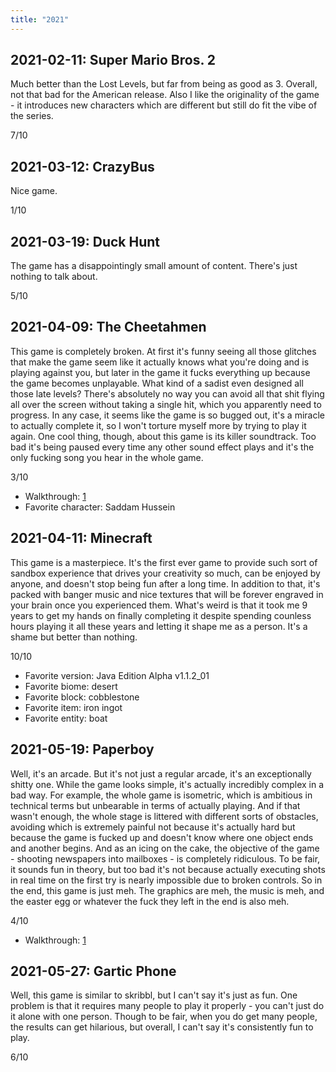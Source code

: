 ```yaml
---
title: "2021"
---
```


## 2021-02-11: Super Mario Bros. 2

Much better than the Lost Levels, but far from being as good as 3.
Overall, not that bad for the American release. Also I like the
originality of the game - it introduces new characters which are
different but still do fit the vibe of the series.

7/10

## 2021-03-12: CrazyBus

Nice game.

1/10

## 2021-03-19: Duck Hunt

The game has a disappointingly small amount of content. There's just
nothing to talk about.

5/10

## 2021-04-09: The Cheetahmen

This game is completely broken. At first it's funny seeing all those
glitches that make the game seem like it actually knows what you're
doing and is playing against you, but later in the game it fucks
everything up because the game becomes unplayable. What kind of a
sadist even designed all those late levels? There's absolutely no way
you can avoid all that shit flying all over the screen without taking
a single hit, which you apparently need to progress. In any case, it
seems like the game is so bugged out, it's a miracle to actually
complete it, so I won't torture myself more by trying to play it
again. One cool thing, though, about this game is its killer
soundtrack. Too bad it's being paused every time any other sound
effect plays and it's the only fucking song you hear in the whole
game.

3/10

* Walkthrough:
  [1](https://www.youtube.com/watch?v=Gkgn79n001k)
* Favorite character: Saddam Hussein

## 2021-04-11: Minecraft

This game is a masterpiece. It's the first ever game to provide such
sort of sandbox experience that drives your creativity so much, can be
enjoyed by anyone, and doesn't stop being fun after a long time. In
addition to that, it's packed with banger music and nice textures that
will be forever engraved in your brain once you experienced them.
What's weird is that it took me 9 years to get my hands on finally
completing it despite spending counless hours playing it all these
years and letting it shape me as a person. It's a shame but better
than nothing.

10/10

* Favorite version: Java Edition Alpha v1.1.2\_01
* Favorite biome: desert
* Favorite block: cobblestone
* Favorite item: iron ingot
* Favorite entity: boat

## 2021-05-19: Paperboy

Well, it's an arcade. But it's not just a regular arcade, it's an
exceptionally shitty one. While the game looks simple, it's actually
incredibly complex in a bad way. For example, the whole game is
isometric, which is ambitious in technical terms but unbearable in
terms of actually playing. And if that wasn't enough, the whole stage
is littered with different sorts of obstacles, avoiding which is
extremely painful not because it's actually hard but because the game
is fucked up and doesn't know where one object ends and another
begins. And as an icing on the cake, the objective of the game -
shooting newspapers into mailboxes - is completely ridiculous. To be
fair, it sounds fun in theory, but too bad it's not because actually
executing shots in real time on the first try is nearly impossible due
to broken controls. So in the end, this game is just meh. The graphics
are meh, the music is meh, and the easter egg or whatever the fuck
they left in the end is also meh.

4/10

* Walkthrough:
  [1](https://www.youtube.com/watch?v=LheRdbyGTl4)

## 2021-05-27: Gartic Phone

Well, this game is similar to skribbl, but I can't say it's just as
fun. One problem is that it requires many people to play it properly -
you can't just do it alone with one person. Though to be fair, when
you do get many people, the results can get hilarious, but overall, I
can't say it's consistently fun to play.

6/10
